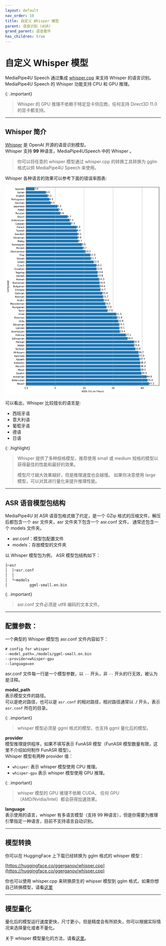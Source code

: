 ```yaml
---
layout: default
nav_order: 10
title: 自定义 Whisper 模型
parent: 语音识别 (ASR)
grand_parent: 语音套件
has_children: true
---
```


# 自定义 Whisper 模型

MediaPipe4U Speech 通过集成 [whisper.cpp](https://github.com/ggerganov/whisper.cpp) 来支持 Whisper 的语言识别。   
MediaPipe4U Speech 的 Whisper 功能支持 CPU 和 GPU 推理。   

{: .important}
> Whisper 的 GPU 推理不依赖于特定显卡供应商，任何支持 Direct3D 11.0 的显卡都支持。 

---   
## Whisper 简介

[Whisper](https://github.com/openai/whisper) 是 OpenAI 开源的语音识别模型。   
Whisper 支持 **99** 种语言，MediaPipe4USpeech 中的 Whisper 。    
> 你可以将任意的 whisper 模型通过 whisper.cpp 的转换工具转换为 gglm 格式以供 MediaPipe4U Speech 来使用。

Whisper 各种语言的效果可以参考下面的错误率图表:

[![Whisper WER](./images/language-breakdown.svg "Whisper WER")](./images/breakdown.svg)

可以看出，Whisper 比较擅长的语言是:
- 西班牙语
- 意大利语
- 葡萄牙语
- 德语
- 日语

{: .highlight}
> Whisper 提供了多种规格模型，推荐使用 small 或 medium 规格的模型以获得最佳的性能和最好的效果。
>
> 模型尺寸越大效果越好，但是推理速度也会越慢。
> 如果你决意使用 large 模型，可以对其进行量化来提升推理性能。

---   

## ASR 语音模型包结构

MediaPipe4U 对 ASR 语音包格式做了约定，是一个 GZip 格式的压缩文件，解压后都包含一个 asr 文件夹，asr 文件夹下包含一个 asr.conf 文件，
通常还包含一个 models 文件夹。

- asr.conf：模型包配置文件
- models：存放模型的文件夹

以 Whisper 模型包为例， ASR 模型包结构如下：

```
├─asr
│  │─asr.conf
│  │
│  └─models
│          ggml-small.en.bin
```

{: .important}
> asr.conf 文件必须是 utf8 编码的文本文件。   

--- 

## 配置参数：   

一个典型的 Whisper 模型包 asr.conf 文件内容如下：

```shell
# config for whisper
--model_path=./models/ggml-small.en.bin
--provider=whisper-gpu
--language=en
```

asr.conf 文件每一行是一个模型参数，以 `--` 开头，非 `--` 开头的行无效，被认为是注释。  

**model_path**   
表示模型文件的路径。   
可以是绝对路径，也可以是 `asr.conf` 的相对路径，相对路径通常以 ./ 开头，表示 `asr.conf` 所在的目录。    

{: .important}
> whisper 模型必须是 ggml 格式的模型，也支持 ggml 量化后的模型。   

**provider**   
模型推理提供程序，如果不填写表示 FunASR 模型（FunASR 模型数量有限，这里不介绍如何制作 FunASR 模型）。    
Whisper 模型有两种 provider 值：   
- `whisper`: 表示 whisper 模型使用 CPU 推理。
- `whisper-gpu` 表示 whisper 模型使用 GPU 推理。

{: .important}
> whisper 模型的 GPU 推理不依赖 CUDA， 任何 GPU （AMD/Nvidia/Intel）都会获得加速效果。

**language**   
表示使用的语言，whisper 有多语言模型（支持 99 种语言），但是你需要为推理引擎指定一种语言，目前不支持语言自动识别。   

---   

## 模型转换

你可以在 HuggingFace 上下载已经转换为 gglm 格式的 whisper 模型：   

[https://huggingface.co/ggerganov/whisper.cpp](https://huggingface.co/ggerganov/whisper.cpp)

你也可以使用 whisper.cpp 来转换原生的 whipser 模型到 gglm 格式，如果你想自己转换模型，请看[这里](https://github.com/ggerganov/whisper.cpp/blob/master/models/README.md)


---   

## 模型量化    

量化后的模型运行速度更快，尺寸更小，但是精度会有所损失，你可以根据实际情况来选择量化或者不量化。   

关于 whisper 模型量化的方法，请看[这里](https://github.com/ggerganov/whisper.cpp#quantization)。